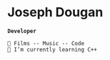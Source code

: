 <div>
    
# Joseph Dougan 
**`Developer `**  

    🔮 Films -- Music -- Code  
    🌱 I’m currently learning C++


</div>
